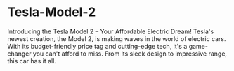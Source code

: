 # Tesla-Model-2
Introducing the Tesla Model 2 – Your Affordable Electric Dream! Tesla's newest creation, the Model 2, is making waves in the world of electric cars. With its budget-friendly price tag and cutting-edge tech, it's a game-changer you can't afford to miss. From its sleek design to impressive range, this car has it all.
